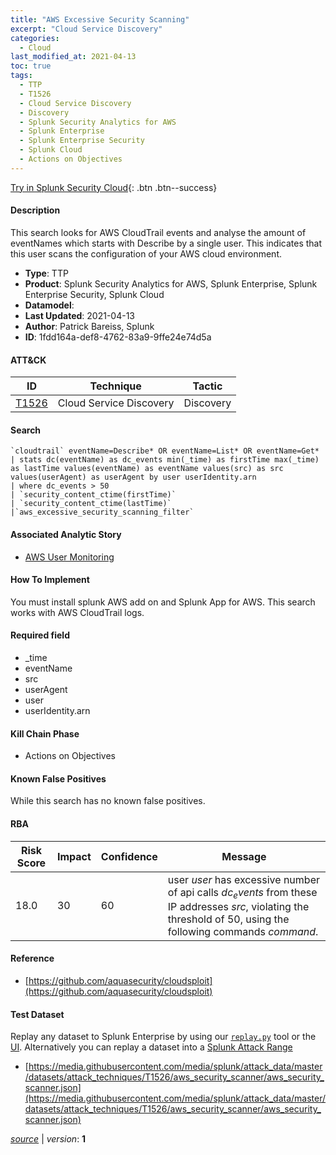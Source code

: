 ```yaml
---
title: "AWS Excessive Security Scanning"
excerpt: "Cloud Service Discovery"
categories:
  - Cloud
last_modified_at: 2021-04-13
toc: true
tags:
  - TTP
  - T1526
  - Cloud Service Discovery
  - Discovery
  - Splunk Security Analytics for AWS
  - Splunk Enterprise
  - Splunk Enterprise Security
  - Splunk Cloud
  - Actions on Objectives
---
```




[Try in Splunk Security Cloud](https://www.splunk.com/en_us/cyber-security.html){: .btn .btn--success}

#### Description

This search looks for AWS CloudTrail events and analyse the amount of eventNames which starts with Describe by a single user. This indicates that this user scans the configuration of your AWS cloud environment.

- **Type**: TTP
- **Product**: Splunk Security Analytics for AWS, Splunk Enterprise, Splunk Enterprise Security, Splunk Cloud
- **Datamodel**: 
- **Last Updated**: 2021-04-13
- **Author**: Patrick Bareiss, Splunk
- **ID**: 1fdd164a-def8-4762-83a9-9ffe24e74d5a


#### ATT&CK

| ID          | Technique   | Tactic       |
| ----------- | ----------- |--------------|
| [T1526](https://attack.mitre.org/techniques/T1526/) | Cloud Service Discovery | Discovery |



#### Search

```
`cloudtrail` eventName=Describe* OR eventName=List* OR eventName=Get*  
| stats dc(eventName) as dc_events min(_time) as firstTime max(_time) as lastTime values(eventName) as eventName values(src) as src values(userAgent) as userAgent by user userIdentity.arn 
| where dc_events > 50 
| `security_content_ctime(firstTime)` 
| `security_content_ctime(lastTime)`
|`aws_excessive_security_scanning_filter`
```

#### Associated Analytic Story
* [AWS User Monitoring](/stories/aws_user_monitoring)


#### How To Implement
You must install splunk AWS add on and Splunk App for AWS. This search works with AWS CloudTrail logs.

#### Required field
* _time
* eventName
* src
* userAgent
* user
* userIdentity.arn


#### Kill Chain Phase
* Actions on Objectives


#### Known False Positives
While this search has no known false positives.



#### RBA

| Risk Score  | Impact      | Confidence   | Message      |
| ----------- | ----------- |--------------|--------------|
| 18.0 | 30 | 60 | user $user$ has excessive number of api calls $dc_events$ from these IP addresses $src$, violating the threshold of 50,  using the following commands $command$. |



#### Reference

* [https://github.com/aquasecurity/cloudsploit](https://github.com/aquasecurity/cloudsploit)



#### Test Dataset
Replay any dataset to Splunk Enterprise by using our [`replay.py`](https://github.com/splunk/attack_data#using-replaypy) tool or the [UI](https://github.com/splunk/attack_data#using-ui).
Alternatively you can replay a dataset into a [Splunk Attack Range](https://github.com/splunk/attack_range#replay-dumps-into-attack-range-splunk-server)

* [https://media.githubusercontent.com/media/splunk/attack_data/master/datasets/attack_techniques/T1526/aws_security_scanner/aws_security_scanner.json](https://media.githubusercontent.com/media/splunk/attack_data/master/datasets/attack_techniques/T1526/aws_security_scanner/aws_security_scanner.json)



[*source*](https://github.com/splunk/security_content/tree/develop/detections/cloud/aws_excessive_security_scanning.yml) \| *version*: **1**